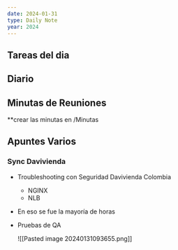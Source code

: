 ```yaml
---
date: 2024-01-31
type: Daily Note
year: 2024
---
```


## Tareas del dia

## Diario

## Minutas de Reuniones
**crear las minutas en /Minutas

## Apuntes Varios


### Sync Davivienda
- Troubleshooting con Seguridad Davivienda Colombia
	- NGINX
	- NLB
- En eso se fue la mayoría de horas
- Pruebas de QA
  
  ![[Pasted image 20240131093655.png]]



